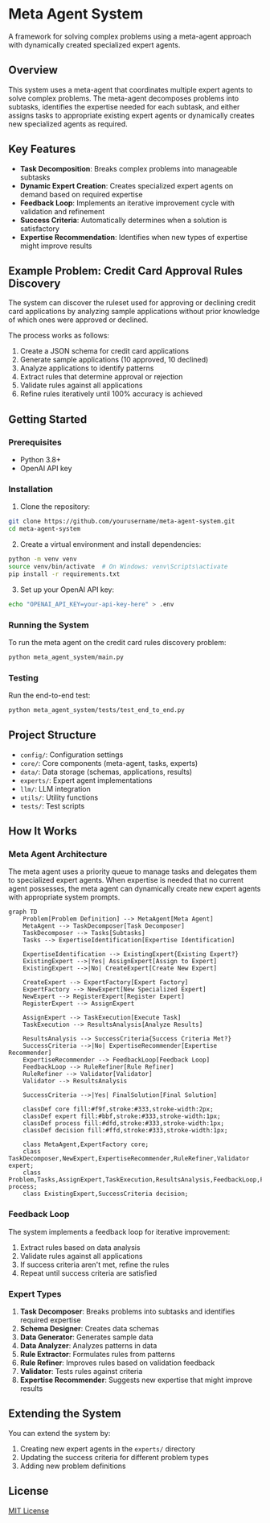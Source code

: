 # Meta Agent System

A framework for solving complex problems using a meta-agent approach with dynamically created specialized expert agents.

## Overview

This system uses a meta-agent that coordinates multiple expert agents to solve complex problems. The meta-agent decomposes problems into subtasks, identifies the expertise needed for each subtask, and either assigns tasks to appropriate existing expert agents or dynamically creates new specialized agents as required.

## Key Features

- **Task Decomposition**: Breaks complex problems into manageable subtasks
- **Dynamic Expert Creation**: Creates specialized expert agents on demand based on required expertise
- **Feedback Loop**: Implements an iterative improvement cycle with validation and refinement
- **Success Criteria**: Automatically determines when a solution is satisfactory
- **Expertise Recommendation**: Identifies when new types of expertise might improve results

## Example Problem: Credit Card Approval Rules Discovery

The system can discover the ruleset used for approving or declining credit card applications by analyzing sample applications without prior knowledge of which ones were approved or declined.

The process works as follows:
1. Create a JSON schema for credit card applications
2. Generate sample applications (10 approved, 10 declined)
3. Analyze applications to identify patterns
4. Extract rules that determine approval or rejection
5. Validate rules against all applications
6. Refine rules iteratively until 100% accuracy is achieved

## Getting Started

### Prerequisites

- Python 3.8+
- OpenAI API key

### Installation

1. Clone the repository:
```bash
git clone https://github.com/yourusername/meta-agent-system.git
cd meta-agent-system
```

2. Create a virtual environment and install dependencies:
```bash
python -m venv venv
source venv/bin/activate  # On Windows: venv\Scripts\activate
pip install -r requirements.txt
```

3. Set up your OpenAI API key:
```bash
echo "OPENAI_API_KEY=your-api-key-here" > .env
```

### Running the System

To run the meta agent on the credit card rules discovery problem:

```bash
python meta_agent_system/main.py
```

### Testing

Run the end-to-end test:

```bash
python meta_agent_system/tests/test_end_to_end.py
```

## Project Structure

- `config/`: Configuration settings
- `core/`: Core components (meta-agent, tasks, experts)
- `data/`: Data storage (schemas, applications, results)
- `experts/`: Expert agent implementations
- `llm/`: LLM integration
- `utils/`: Utility functions
- `tests/`: Test scripts

## How It Works

### Meta Agent Architecture

The meta agent uses a priority queue to manage tasks and delegates them to specialized expert agents. When expertise is needed that no current agent possesses, the meta agent can dynamically create new expert agents with appropriate system prompts.

```mermaid
graph TD
    Problem[Problem Definition] --> MetaAgent[Meta Agent]
    MetaAgent --> TaskDecomposer[Task Decomposer]
    TaskDecomposer --> Tasks[Subtasks]
    Tasks --> ExpertiseIdentification[Expertise Identification]
    
    ExpertiseIdentification --> ExistingExpert{Existing Expert?}
    ExistingExpert -->|Yes| AssignExpert[Assign to Expert]
    ExistingExpert -->|No| CreateExpert[Create New Expert]
    
    CreateExpert --> ExpertFactory[Expert Factory]
    ExpertFactory --> NewExpert[New Specialized Expert]
    NewExpert --> RegisterExpert[Register Expert]
    RegisterExpert --> AssignExpert
    
    AssignExpert --> TaskExecution[Execute Task]
    TaskExecution --> ResultsAnalysis[Analyze Results]
    
    ResultsAnalysis --> SuccessCriteria{Success Criteria Met?}
    SuccessCriteria -->|No| ExpertiseRecommender[Expertise Recommender]
    ExpertiseRecommender --> FeedbackLoop[Feedback Loop]
    FeedbackLoop --> RuleRefiner[Rule Refiner]
    RuleRefiner --> Validator[Validator]
    Validator --> ResultsAnalysis
    
    SuccessCriteria -->|Yes| FinalSolution[Final Solution]
    
    classDef core fill:#f9f,stroke:#333,stroke-width:2px;
    classDef expert fill:#bbf,stroke:#333,stroke-width:1px;
    classDef process fill:#dfd,stroke:#333,stroke-width:1px;
    classDef decision fill:#ffd,stroke:#333,stroke-width:1px;
    
    class MetaAgent,ExpertFactory core;
    class TaskDecomposer,NewExpert,ExpertiseRecommender,RuleRefiner,Validator expert;
    class Problem,Tasks,AssignExpert,TaskExecution,ResultsAnalysis,FeedbackLoop,FinalSolution process;
    class ExistingExpert,SuccessCriteria decision;
```

### Feedback Loop

The system implements a feedback loop for iterative improvement:
1. Extract rules based on data analysis
2. Validate rules against all applications
3. If success criteria aren't met, refine the rules
4. Repeat until success criteria are satisfied

### Expert Types

1. **Task Decomposer**: Breaks problems into subtasks and identifies required expertise
2. **Schema Designer**: Creates data schemas
3. **Data Generator**: Generates sample data
4. **Data Analyzer**: Analyzes patterns in data
5. **Rule Extractor**: Formulates rules from patterns
6. **Rule Refiner**: Improves rules based on validation feedback
7. **Validator**: Tests rules against criteria
8. **Expertise Recommender**: Suggests new expertise that might improve results

## Extending the System

You can extend the system by:
1. Creating new expert agents in the `experts/` directory
2. Updating the success criteria for different problem types
3. Adding new problem definitions

## License

[MIT License](LICENSE)
